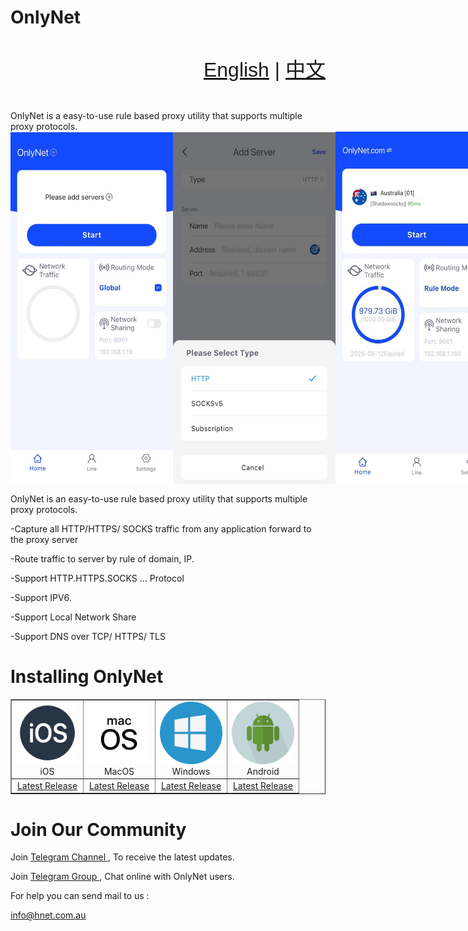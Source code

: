 # OnlyNet 
<div style="width: 100%; overflow: hidden; font-family: sans-serif; font-size: 32px; line-height: 3;"> <span style="float: right;">  <a href="#">English</a> | <a href="https://github.com/onlynet-dev/onlynet/blob/main/README-ZH.md">中文</a></span> </div>
<br />
OnlyNet is a easy-to-use rule based proxy utility that supports multiple proxy protocols.

<div style="display: flex; align-items: center;"> 
  <img src="https://github.com/onlynet-dev/onlynet/blob/main/docs/icon/app-en-1.png?raw=true" alt="image" style="width:260px;" /> 
  <img src="https://github.com/onlynet-dev/onlynet/blob/main/docs/icon/app-en-2.png?raw=true" alt="image" style="width:260px;" /> 
  <img src="https://github.com/onlynet-dev/onlynet/blob/main/docs/icon/app-en-3.jpg?raw=true" alt="image" style="width:260px;height:565px;" /> 
</div>

OnlyNet is an easy-to-use rule based proxy utility that supports multiple proxy protocols.

-Capture all HTTP/HTTPS/ SOCKS traffic from any application forward to the proxy server

-Route traffic to server by rule of domain, IP.

-Support HTTP.HTTPS.SOCKS … Protocol

-Support IPV6.

-Support Local Network Share

-Support DNS over TCP/ HTTPS/ TLS


# Installing OnlyNet

<table border="1" cellspacing="0" cellpadding="10"> 
	<tr> <td align="center"> <img src="https://raw.githubusercontent.com/onlynet-dev/onlynet/4349b558fedb34a825e713df5295c37702a524c4/docs/icon/ios.svg" alt="iOS" style="width:100px;"><br> iOS </td> 
		<td align="center"> <img src="https://raw.githubusercontent.com/onlynet-dev/onlynet/4349b558fedb34a825e713df5295c37702a524c4/docs/icon/macos.svg" alt="MacOS" style="width:100px;"><br> MacOS </td>
		<td align="center"> <img src="https://raw.githubusercontent.com/onlynet-dev/onlynet/4349b558fedb34a825e713df5295c37702a524c4/docs/icon/windows.svg" alt="Windows" style="width:100px;"><br> Windows </td> 
		<td align="center"> <img src="https://raw.githubusercontent.com/onlynet-dev/onlynet/4349b558fedb34a825e713df5295c37702a524c4/docs/icon/android.svg" alt="Android" style="width:100px;"><br> Android </td> 
  </tr>
	<tr> 
    <td align="center"> <a href="https://apps.apple.com/au/app/onlynet/id6502987522" target="_blank">Latest Release</a> </td> 
	  <td align="center"> <a href="https://apps.apple.com/au/app/onlynet/id6502987522" target="_blank">Latest Release</a> </td> 
	  <td align="center"> <a href="https://github.com/onlynet-dev/onlynet/raw/refs/heads/main/download/OnlyNet.exe?download=" target="_blank">Latest Release</a> </td> 
	  <td align="center"> <a href="https://github.com/onlynet-dev/onlynet/raw/refs/heads/main/download/OnlyNet.apk?download=" target="_blank">Latest Release</a> </td> 
  </tr> 
</table>

# Join Our Community

  Join <a href="https://t.me/onlynetapp" target="_blank" rel="noreferrer">Telegram Channel </a>, To receive the latest updates.

  Join <a href="https://t.me/+8oP5oTIyskcwNmYx" target="_blank" rel="noreferrer">Telegram Group </a>, Chat online with OnlyNet users.
 
  For help you can send mail to us : <p> <a href="mailto:info@hnet.com.au">info@hnet.com.au</a> </p>


<br />
<br />
<br />
<br />
<br />



  
